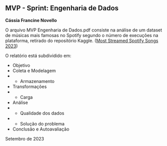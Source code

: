 ## MVP - Sprint: Engenharia de Dados 
**Cássia Francine Novello**



O arquivo MVP Engenharia de Dados.pdf consiste na análise de um dataset de músicas mais famosas no Spotify segundo o número de execuções na plataforma, retirado do repositório Kaggle.
([Most Streamed Spotify Songs 2023](https://www.kaggle.com/datasets/nelgiriyewithana/top-spotify-songs-2023))

O relatório está subdividido em:
* Objetivo
* Coleta e Modelagem
* * Armazenamento   
* Transformações
* * Carga
* Análise
* * Qualidade dos dados
* * Solução do problema
* Conclusão e Autoavaliação  


Setembro de 2023
